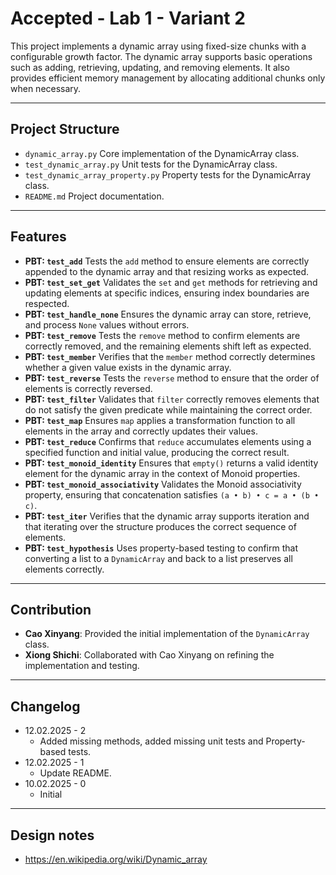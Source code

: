 # Accepted - Lab 1 - Variant 2

This project implements a dynamic array using fixed-size chunks
with a configurable growth factor.
The dynamic array supports basic operations such as adding,
retrieving, updating, and removing elements.
It also provides efficient memory management by
allocating additional chunks only when necessary.

---

## Project Structure

- `dynamic_array.py`
  Core implementation
  of the DynamicArray class.
- `test_dynamic_array.py`
  Unit tests
  for the DynamicArray class.
- `test_dynamic_array_property.py`
  Property tests
  for the DynamicArray class.
- `README.md`
  Project documentation.

---

## Features

- **PBT: `test_add`**
  Tests the `add` method to ensure elements are correctly appended to the
  dynamic array and that resizing works as expected.
- **PBT: `test_set_get`**
  Validates the `set` and `get` methods for retrieving and updating elements at
  specific indices, ensuring index boundaries are respected.
- **PBT: `test_handle_none`**
  Ensures the dynamic array can store, retrieve, and process `None` values without errors.
- **PBT: `test_remove`**
  Tests the `remove` method to confirm elements are correctly removed, and the
  remaining elements shift left as expected.
- **PBT: `test_member`**
  Verifies that the `member` method correctly determines whether a given value
  exists in the dynamic array.
- **PBT: `test_reverse`**
  Tests the `reverse` method to ensure that the order of elements is correctly reversed.
- **PBT: `test_filter`**
  Validates that `filter` correctly removes elements that do not satisfy the given
  predicate while maintaining the correct order.
- **PBT: `test_map`**
  Ensures `map` applies a transformation function to all elements in the array and
  correctly updates their values.
- **PBT: `test_reduce`**
  Confirms that `reduce` accumulates elements using a specified function and
  initial value, producing the correct result.
- **PBT: `test_monoid_identity`**
  Ensures that `empty()` returns a valid identity element for the dynamic array
  in the context of Monoid properties.
- **PBT: `test_monoid_associativity`**
  Validates the Monoid associativity property, ensuring that concatenation
  satisfies `(a • b) • c = a • (b • c)`.
- **PBT: `test_iter`**
  Verifies that the dynamic array supports iteration and that iterating over
  the structure produces the correct sequence of elements.
- **PBT: `test_hypothesis`**
  Uses property-based testing to confirm that converting a list to a `DynamicArray`
  and back to a list preserves all elements correctly.  

---

## Contribution

- **Cao Xinyang**: Provided the initial
  implementation of the `DynamicArray` class.
- **Xiong Shichi**: Collaborated with Cao
  Xinyang on refining the implementation and testing.

---

## Changelog
- 12.02.2025 - 2  
   - Added missing methods, added missing unit tests and Property-based tests.
- 12.02.2025 - 1  
   - Update README.
- 10.02.2025 - 0  
   - Initial

---

## Design notes

- <https://en.wikipedia.org/wiki/Dynamic_array>
